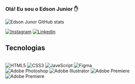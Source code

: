 ### Olá! Eu sou o Edson Junior ✋

![Edson Junor GitHub stats](https://github-readme-stats.vercel.app/api?username=edsondiasjunior&show_icons=true&theme=tokyonight)

[![Instagram](https://img.shields.io/badge/Instagram-E4405F?style=for-the-badge&logo=instagram&logoColor=white)](https://www.instagram.com/imjuniordesigner)
[![Linkedin](https://img.shields.io/badge/LinkedIn-0077B5?style=for-the-badge&logo=linkedin&logoColor=white)](https://www.linkedin.com/in/edsondiasjunior/)

## Tecnologias
<div style="display: line_block"><br>
    <img aliign="center" alt="HTML5"src="https://img.shields.io/badge/HTML5-E34F26?style=for-the-badge&logo=html5&logoColor=white" />
    <img aliign="center" alt="CSS3"src="https://img.shields.io/badge/CSS3-1572B6?style=for-the-badge&logo=css3&logoColor=white" />
    <img aliign="center" alt="JaveScript"src="https://img.shields.io/badge/JavaScript-F7DF1E?style=for-the-badge&logo=javascript&logoColor=black" />
    <img aliign="center" alt="Figma"src="https://img.shields.io/badge/Figma-F24E1E?style=for-the-badge&logo=figma&logoColor=white" /><br>
    <img aliign="center" alt="Adobe Photoshop"src="https://aleen42.github.io/badges/src/photoshop.svg" />
    <img aliign="center" alt="Adobe Illustrator"src="https://aleen42.github.io/badges/src/illustrator.svg" />
    <img aliign="center" alt="Adobe Premiere"src="https://aleen42.github.io/badges/src/premiere.svg" />
     <img aliign="center" alt="Adobe Premiere"src="https://aleen42.github.io/badges/src/after_effects.svg" />
    
  
   
    
<div>
